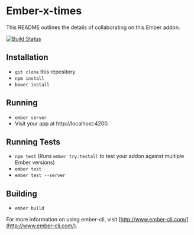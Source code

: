 # Ember-x-times

This README outlines the details of collaborating on this Ember addon.

[![Build Status](https://travis-ci.org/gmurphey/ember-x-times.svg?branch=master)](https://travis-ci.org/gmurphey/ember-x-times)

## Installation

* `git clone` this repository
* `npm install`
* `bower install`

## Running

* `ember server`
* Visit your app at http://localhost:4200.

## Running Tests

* `npm test` (Runs `ember try:testall` to test your addon against multiple Ember versions)
* `ember test`
* `ember test --server`

## Building

* `ember build`

For more information on using ember-cli, visit [http://www.ember-cli.com/](http://www.ember-cli.com/).
